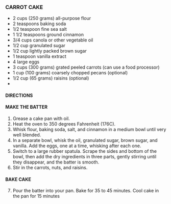 ### CARROT CAKE

- 2 cups (250 grams) all-purpose flour
- 2 teaspoons baking soda
- 1/2 teaspoon fine sea salt
- 1 1/2 teaspoons ground cinnamon
- 3/4 cups canola or other vegetable oil
- 1/2 cup granulated sugar
- 1/2 cup lightly packed brown sugar
- 1 teaspoon vanilla extract
- 4 large eggs
- 3 cups (300 grams) grated peeled carrots (can use a food processor)
- 1 cup (100 grams) coarsely chopped pecans (optional)
- 1/2 cup (65 grams) raisins (optional)
- 
#### DIRECTIONS

#### MAKE THE BATTER
1. Grease a cake pan with oil.
2. Heat the oven to 350 degrees Fahrenheit (176C).
3. Whisk flour, baking soda, salt, and cinnamon in a medium bowl until very well blended.
4. In a separate bowl, whisk the oil, granulated sugar, brown sugar, and vanilla. Add the eggs, one at a time, whisking after each one.
5. Switch to a large rubber spatula. Scrape the sides and bottom of the bowl, then add the dry ingredients in three parts, gently stirring until they disappear, and the batter is smooth.
6. Stir in the carrots, nuts, and raisins.
####  BAKE CAKE
7. Pour the batter into your pan. Bake for 35 to 45 minutes. Cool cake in the pan for 15 minutes


